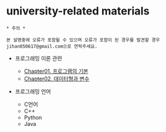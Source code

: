 # university-related materials
`* 주의 *`

`본 설명중에 오류가 포함될 수 있으며 오류가 포함이 된 경우를 발견할 경우 jihan050617@gmail.com으로 연락주세요.`

- 프로그래밍 이론 관련
    - [Chapter01. 프로그램의 기본](/theory/Chapter/01/README.md)
    - [Chapter02. 데이터형과 변수](/theory/Chapter/02/README.md)

- 프로그래밍 언어
    - C언어
    - C++
    - Python
    - Java
    
